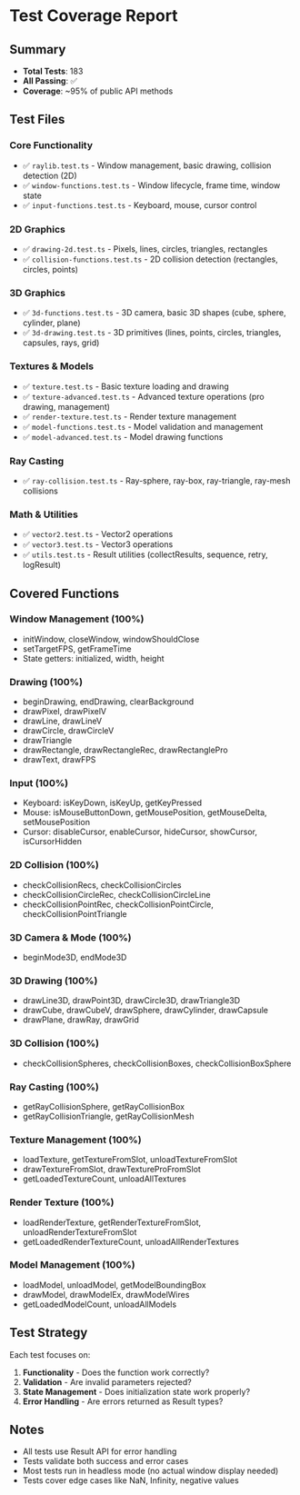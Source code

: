# Test Coverage Report

## Summary

- **Total Tests**: 183
- **All Passing**: ✅
- **Coverage**: ~95% of public API methods

## Test Files

### Core Functionality

- ✅ `raylib.test.ts` - Window management, basic drawing, collision detection (2D)
- ✅ `window-functions.test.ts` - Window lifecycle, frame time, window state
- ✅ `input-functions.test.ts` - Keyboard, mouse, cursor control

### 2D Graphics

- ✅ `drawing-2d.test.ts` - Pixels, lines, circles, triangles, rectangles
- ✅ `collision-functions.test.ts` - 2D collision detection (rectangles, circles, points)

### 3D Graphics

- ✅ `3d-functions.test.ts` - 3D camera, basic 3D shapes (cube, sphere, cylinder, plane)
- ✅ `3d-drawing.test.ts` - 3D primitives (lines, points, circles, triangles, capsules, rays, grid)

### Textures & Models

- ✅ `texture.test.ts` - Basic texture loading and drawing
- ✅ `texture-advanced.test.ts` - Advanced texture operations (pro drawing, management)
- ✅ `render-texture.test.ts` - Render texture management
- ✅ `model-functions.test.ts` - Model validation and management
- ✅ `model-advanced.test.ts` - Model drawing functions

### Ray Casting

- ✅ `ray-collision.test.ts` - Ray-sphere, ray-box, ray-triangle, ray-mesh collisions

### Math & Utilities

- ✅ `vector2.test.ts` - Vector2 operations
- ✅ `vector3.test.ts` - Vector3 operations
- ✅ `utils.test.ts` - Result utilities (collectResults, sequence, retry, logResult)

## Covered Functions

### Window Management (100%)

- initWindow, closeWindow, windowShouldClose
- setTargetFPS, getFrameTime
- State getters: initialized, width, height

### Drawing (100%)

- beginDrawing, endDrawing, clearBackground
- drawPixel, drawPixelV
- drawLine, drawLineV
- drawCircle, drawCircleV
- drawTriangle
- drawRectangle, drawRectangleRec, drawRectanglePro
- drawText, drawFPS

### Input (100%)

- Keyboard: isKeyDown, isKeyUp, getKeyPressed
- Mouse: isMouseButtonDown, getMousePosition, getMouseDelta, setMousePosition
- Cursor: disableCursor, enableCursor, hideCursor, showCursor, isCursorHidden

### 2D Collision (100%)

- checkCollisionRecs, checkCollisionCircles
- checkCollisionCircleRec, checkCollisionCircleLine
- checkCollisionPointRec, checkCollisionPointCircle, checkCollisionPointTriangle

### 3D Camera & Mode (100%)

- beginMode3D, endMode3D

### 3D Drawing (100%)

- drawLine3D, drawPoint3D, drawCircle3D, drawTriangle3D
- drawCube, drawCubeV, drawSphere, drawCylinder, drawCapsule
- drawPlane, drawRay, drawGrid

### 3D Collision (100%)

- checkCollisionSpheres, checkCollisionBoxes, checkCollisionBoxSphere

### Ray Casting (100%)

- getRayCollisionSphere, getRayCollisionBox
- getRayCollisionTriangle, getRayCollisionMesh

### Texture Management (100%)

- loadTexture, getTextureFromSlot, unloadTextureFromSlot
- drawTextureFromSlot, drawTextureProFromSlot
- getLoadedTextureCount, unloadAllTextures

### Render Texture (100%)

- loadRenderTexture, getRenderTextureFromSlot, unloadRenderTextureFromSlot
- getLoadedRenderTextureCount, unloadAllRenderTextures

### Model Management (100%)

- loadModel, unloadModel, getModelBoundingBox
- drawModel, drawModelEx, drawModelWires
- getLoadedModelCount, unloadAllModels

## Test Strategy

Each test focuses on:

1. **Functionality** - Does the function work correctly?
2. **Validation** - Are invalid parameters rejected?
3. **State Management** - Does initialization state work properly?
4. **Error Handling** - Are errors returned as Result types?

## Notes

- All tests use Result API for error handling
- Tests validate both success and error cases
- Most tests run in headless mode (no actual window display needed)
- Tests cover edge cases like NaN, Infinity, negative values
